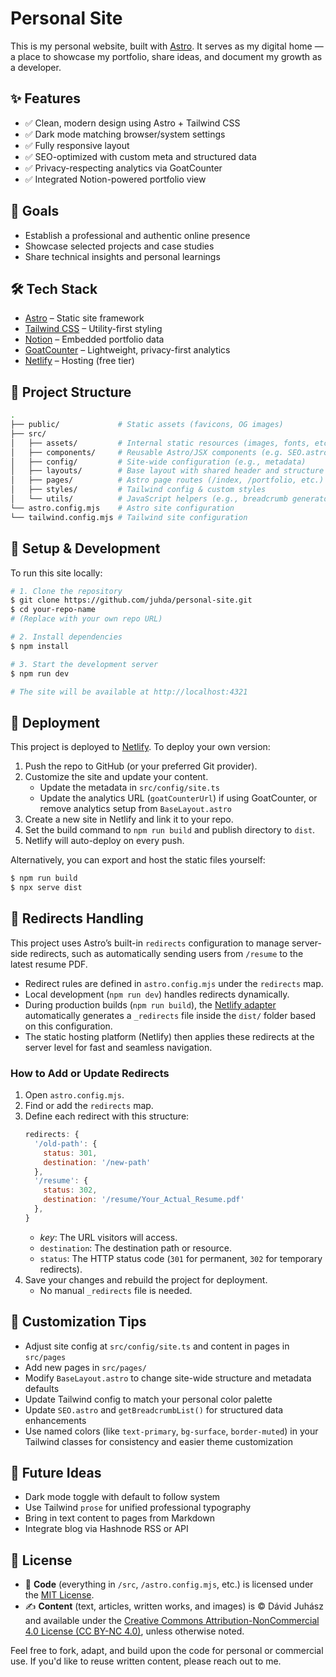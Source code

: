 # Personal Site

This is my personal website, built with [Astro](https://astro.build/).
It serves as my digital home — a place to showcase my portfolio, share ideas, and document my growth as a developer.

## ✨ Features

- ✅ Clean, modern design using Astro + Tailwind CSS
- ✅ Dark mode matching browser/system settings
- ✅ Fully responsive layout
- ✅ SEO-optimized with custom meta and structured data
- ✅ Privacy-respecting analytics via GoatCounter
- ✅ Integrated Notion-powered portfolio view

## 🧠 Goals

- Establish a professional and authentic online presence
- Showcase selected projects and case studies
- Share technical insights and personal learnings

## 🛠️ Tech Stack

- [Astro](https://astro.build/) – Static site framework
- [Tailwind CSS](https://tailwindcss.com/) – Utility-first styling
- [Notion](https://notion.so/) – Embedded portfolio data
- [GoatCounter](https://www.goatcounter.com/) – Lightweight, privacy-first analytics
- [Netlify](https://netlify.com/) – Hosting (free tier)

## 📂 Project Structure

```bash
.
├── public/             # Static assets (favicons, OG images)
├── src/
│   ├── assets/         # Internal static resources (images, fonts, etc.)
│   ├── components/     # Reusable Astro/JSX components (e.g. SEO.astro)
│   ├── config/         # Site-wide configuration (e.g., metadata)
│   ├── layouts/        # Base layout with shared header and structure
│   ├── pages/          # Astro page routes (/index, /portfolio, etc.)
│   ├── styles/         # Tailwind config & custom styles
│   └── utils/          # JavaScript helpers (e.g., breadcrumb generator)
└── astro.config.mjs    # Astro site configuration
└── tailwind.config.mjs # Tailwind site configuration
```

## 📝 Setup & Development

To run this site locally:

```bash
# 1. Clone the repository
$ git clone https://github.com/juhda/personal-site.git
$ cd your-repo-name
# (Replace with your own repo URL)

# 2. Install dependencies
$ npm install

# 3. Start the development server
$ npm run dev

# The site will be available at http://localhost:4321
```

## 🚀 Deployment

This project is deployed to [Netlify](https://netlify.com/).
To deploy your own version:

1. Push the repo to GitHub (or your preferred Git provider).
2. Customize the site and update your content.
   - Update the metadata in `src/config/site.ts`
   - Update the analytics URL (`goatCounterUrl`) if using GoatCounter, or remove analytics setup from `BaseLayout.astro`
3. Create a new site in Netlify and link it to your repo.
4. Set the build command to `npm run build` and publish directory to `dist`.
5. Netlify will auto-deploy on every push.

Alternatively, you can export and host the static files yourself:

```bash
$ npm run build
$ npx serve dist
```

## 🚦 Redirects Handling

This project uses Astro’s built-in `redirects` configuration to manage server-side redirects, such as automatically sending users from `/resume` to the latest resume PDF.

- Redirect rules are defined in `astro.config.mjs` under the `redirects` map.
- Local development (`npm run dev`) handles redirects dynamically.
- During production builds (`npm run build`), the [Netlify adapter](https://docs.astro.build/en/guides/integrations-guide/netlify/) automatically generates a `_redirects` file inside the `dist/` folder based on this configuration.
- The static hosting platform (Netlify) then applies these redirects at the server level for fast and seamless navigation.

### How to Add or Update Redirects

1. Open `astro.config.mjs`.
2. Find or add the `redirects` map.
3. Define each redirect with this structure:
   ```js
   redirects: {
     '/old-path': {
       status: 301,
       destination: '/new-path'
     },
     '/resume': {
       status: 302,
       destination: '/resume/Your_Actual_Resume.pdf'
     },
   }
   ```
   - *key*: The URL visitors will access.
   - `destination`: The destination path or resource.
   - `status`: The HTTP status code (`301` for permanent, `302` for temporary redirects).
4. Save your changes and rebuild the project for deployment.
   - No manual `_redirects` file is needed.

## 📌 Customization Tips

- Adjust site config at `src/config/site.ts` and content in pages in `src/pages`
- Add new pages in `src/pages/`
- Modify `BaseLayout.astro` to change site-wide structure and metadata defaults
- Update Tailwind config to match your personal color palette
- Update `SEO.astro` and `getBreadcrumbList()` for structured data enhancements
- Use named colors (like `text-primary`, `bg-surface`, `border-muted`) in your Tailwind classes for consistency and easier theme customization

## 🔮 Future Ideas

- Dark mode toggle with default to follow system
- Use Tailwind `prose` for unified professional typography
- Bring in text content to pages from Markdown
- Integrate blog via Hashnode RSS or API

## 🔗 License

- 🧩 **Code** (everything in `/src`, `/astro.config.mjs`, etc.) is licensed under the [MIT License](./LICENSE).
- ✍️ **Content** (text, articles, written works, and images) is © Dávid Juhász and available under the [Creative Commons Attribution-NonCommercial 4.0 License (CC BY-NC 4.0)](https://creativecommons.org/licenses/by-nc/4.0/), unless otherwise noted.

Feel free to fork, adapt, and build upon the code for personal or commercial use.
If you'd like to reuse written content, please reach out to me.
